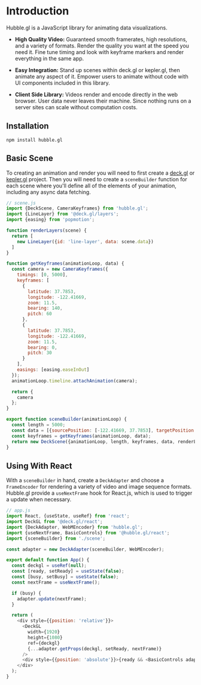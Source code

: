 # Introduction

Hubble.gl is a JavaScript library for animating data visualizations.

- **High Quality Video:** Guaranteed smooth framerates, high resolutions, and a variety of formats. Render the quality you want at the speed you need it. Fine tune timing and look with keyframe markers and render everything in the same app.

- **Easy Integration:** Stand up scenes within deck.gl or kepler.gl, then animate any aspect of it. Empower users to animate without code with UI components included in this library.

- **Client Side Library:** Videos render and encode directly in the web browser. User data never leaves their machine. Since nothing runs on a server sites can scale without computation costs.

## Installation

```
npm install hubble.gl
```

## Basic Scene

To creating an animation and render you will need to first create a [deck.gl](https://deck.gl/#/documentation/getting-started/installation) or [kepler.gl](https://docs.kepler.gl/#basic-usage) project. Then you will need to create a `sceneBuilder` function for each scene where you'll define all of the elements of your animation, including any async data fetching.

```js
// scene.js
import {DeckScene, CameraKeyframes} from 'hubble.gl';
import {LineLayer} from '@deck.gl/layers';
import {easing} from 'popmotion';

function renderLayers(scene) {
  return [
    new LineLayer({id: 'line-layer', data: scene.data})
  ]
}

function getKeyframes(animationLoop, data) {
  const camera = new CameraKeyframes({
    timings: [0, 5000],
    keyframes: [
      {
        latitude: 37.7853,
        longitude: -122.41669,
        zoom: 11.5,
        bearing: 140,
        pitch: 60
      },
      {
        latitude: 37.7853,
        longitude: -122.41669,
        zoom: 11.5,
        bearing: 0,
        pitch: 30
      }
    ],
    easings: [easing.easeInOut]
  });
  animationLoop.timeline.attachAnimation(camera);

  return {
    camera
  };
}

export function sceneBuilder(animationLoop) {
  const length = 5000;
  const data = [{sourcePosition: [-122.41669, 37.7853], targetPosition: [-122.41669, 37.781]}];
  const keyframes = getKeyframes(animationLoop, data);
  return new DeckScene({animationLoop, length, keyframes, data, renderLayers});
}
```

## Using With React

With a `sceneBuilder` in hand, create a `DeckAdapter` and choose a `FrameEncoder` for rendering a variety of video and image sequence formats. Hubble.gl provide a `useNextFrame` hook for React.js, which is used to trigger a update when necessary.

```js
// app.js
import React, {useState, useRef} from 'react';
import DeckGL from '@deck.gl/react';
import {DeckAdapter, WebMEncoder} from 'hubble.gl';
import {useNextFrame, BasicControls} from '@hubble.gl/react';
import {sceneBuilder} from './scene';

const adapter = new DeckAdapter(sceneBuilder, WebMEncoder);

export default function App() {
  const deckgl = useRef(null);
  const [ready, setReady] = useState(false);
  const [busy, setBusy] = useState(false);
  const nextFrame = useNextFrame();

  if (busy) {
    adapter.update(nextFrame);
  }

  return (
    <div style={{position: 'relative'}}>
      <DeckGL
        width={1920}
        height={1080}
        ref={deckgl}
        {...adapter.getProps(deckgl, setReady, nextFrame)}
      />
      <div style={{position: 'absolute'}}>{ready && <BasicControls adapter={adapter} busy={busy} setBusy={setBusy} />}</div>
    </div>
  );
}
```



